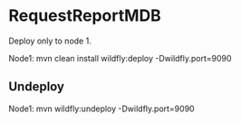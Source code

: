 # RequestReportMDB

Deploy only to node 1. 

Node1: mvn clean install wildfly:deploy -Dwildfly.port=9090

## Undeploy

Node1: mvn wildfly:undeploy -Dwildfly.port=9090
